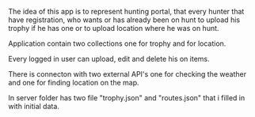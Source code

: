 The idea of this app is to represent hunting portal, 
that every hunter that have registration, who wants or has already been on hunt to
upload his trophy if he has one or to upload location where he was on hunt.

Application contain two collections one for trophy and for location.

Every logged in user can upload, edit and delete his on items.

There is connecton with two external API's one for checking the weather
and one for finding location on the map.

In server folder has two file "trophy.json" and "routes.json" that i filled in with initial data.


